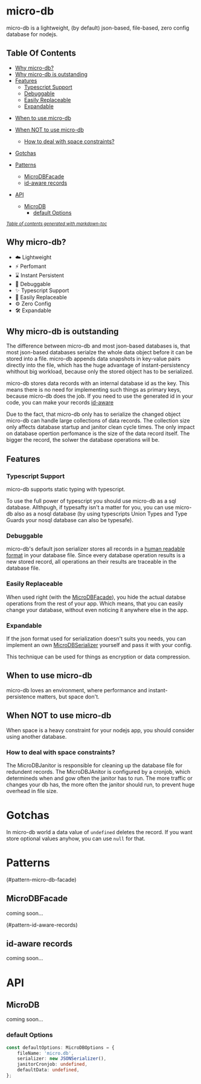 # micro-db

micro-db is a lightweight, (by default) json-based, file-based, zero config database for nodejs.

## Table Of Contents

- [Why micro-db?](#why-micro-db-)
- [Why micro-db is outstanding](#why-micro-db-is-outstanding)
- [Features](#features)
  - [Typescript Support](#typescript-support)
  - [Debuggable](#debuggable)
  - [Easily Replaceable](#easily-replaceable)
  - [Expandable](#expandable)

* [When to use micro-db](#when-to-use-micro-db)
* [When NOT to use micro-db](#when-not-to-use-micro-db)

  - [How to deal with space constraints?](#how-to-deal-with-space-constraints-)

* [Gotchas](#gotchas)
* [Patterns](#patterns)
  - [MicroDBFacade](#microdbfacade)
  - [id-aware records](#id-aware-records)
* [API](#api)
  - [MicroDB](#microdb)
    - [default Options](#default-options)

<small><i><a href='http://ecotrust-canada.github.io/markdown-toc/'>Table of contents generated with markdown-toc</a></i></small>

## Why micro-db?

- ☁️ Lightweight
- ⚡️ Perfomant
- ⌛️ Instant Persistent
- 🔎 Debuggable
- ✨ Typescript Support
- 🔌 Easily Replaceable
- ⚙️ Zero Config
- 🛠 Expandable

## Why micro-db is outstanding

The difference between micro-db and most json-based databases is, that most json-based databases serialze the whole data object before it can be stored into a file. micro-db appends data snapshots in key-value pairs directly into the file, which has the huge advantage of instant-persistency whithout big workload, because only the stored object has to be serialized.

micro-db stores data records with an internal database id as the key. This means there is no need for implementing such things as primary keys, because micro-db does the job. If you need to use the generated id in your code, you can make your records [id-aware](#id-aware-records)

Due to the fact, that micro-db only has to serialize the changed object micro-db can handle large collections of data records. The collection size only affects database startup and janitor clean cycle times. The only impact on database opertion perfomance is the size of the data record itself. The bigger the record, the solwer the database operations will be.

## Features

### Typescript Support

micro-db supports static typing with typescript.

To use the full power of typescript you should use micro-db as a sql database. Allthpugh, if typesafty isn't a matter for you, you can use micro-db also as a nosql database (by using typescripts Union Types and Type Guards your nosql database can also be typesafe).

### Debuggable

micro-db's default json serializer stores all records in a [human readable format](#xxx) in your database file. Since every database operation results is a new stored record, all operations an their results are traceable in the database file.

### Easily Replaceable

When used right (with the [MicroDBFacade](#xxx)), you hide the actual databse operations from the rest of your app. Which means, that you can easily change your database, without even noticing it anywhere else in the app.

### Expandable

If the json format used for serialization doesn't suits you needs, you can implement an own [MicroDBSerializer](#xxx) yourself and pass it with your config.

This technique can be used for things as encryption or data compression.

## When to use micro-db

micro-db loves an environment, where performance and instant-persistence matters, but space don't.

## When **NOT** to use micro-db

When space is a heavy constraint for your nodejs app, you should consider using another database.

### How to deal with space constraints?

The MicroDBJanitor is responsible for cleaning up the database file for redundent records. The MicroDBJAnitor is configured by a cronjob, which determineds when and gow often the janitor has to run. The more traffic or changes your db has, the more often the janitor should run, to prevent huge overhead in file size.

# Gotchas

In micro-db world a data value of `undefined` deletes the record. If you want store optional values anyhow, you can use `null` for that.

# Patterns

(#pattern-micro-db-facade)

## MicroDBFacade

coming soon...

(#pattern-id-aware-records)

## id-aware records

coming soon...

# API

## MicroDB

coming soon...

### default Options

```ts
const defaultOptions: MicroDBOptions = {
	fileName: 'micro.db',
	serializer: new JSONSerializer(),
	janitorCronjob: undefined,
	defaultData: undefined,
};
```
